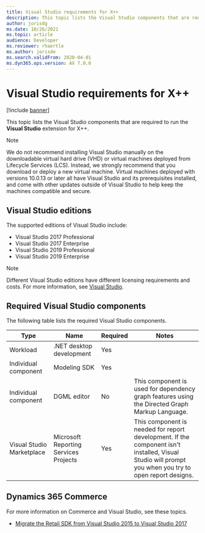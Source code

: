 ```yaml
---
title: Visual Studio requirements for X++
description: This topic lists the Visual Studio components that are required to run the Visual Studio extension for X++.
author: jorisdg
ms.date: 10/26/2021
ms.topic: article
audience: Developer
ms.reviewer: rhaertle
ms.author: jorisde
ms.search.validFrom: 2020-04-01
ms.dyn365.ops.version: AX 7.0.0
---
```


# Visual Studio requirements for X++

[!include [banner](../includes/banner.md)]

This topic lists the Visual Studio components that are required to run the **Visual Studio** extension for X++.

> [!NOTE]
> We do not recommend installing Visual Studio manually on the downloadable virtual hard drive (VHD) or virtual machines deployed from Lifecycle Services (LCS). Instead, we strongly recommend that you download or deploy a new virtual machine. Virtual machines deployed with versions 10.0.13 or later all have Visual Studio and its prerequisites installed, and come with other updates outside of Visual Studio to help keep the machines compatible and secure.

## Visual Studio editions

The supported editions of Visual Studio include:

- Visual Studio 2017 Professional
- Visual Studio 2017 Enterprise
- Visual Studio 2019 Professional
- Visual Studio 2019 Enterprise

> [!NOTE]
> Different Visual Studio editions have different licensing requirements and costs. For more information, see [Visual Studio](https://visualstudio.microsoft.com).

## Required Visual Studio components

The following table lists the required Visual Studio components.

| Type | Name | Required | Notes |
| --- | --- | --- | --- |
| Workload | .NET desktop development | Yes | |
| Individual component | Modeling SDK | Yes | |
| Individual component | DGML editor | No | This component is used for dependency graph features using the Directed Graph Markup Language. |
| Visual Studio Marketplace | Microsoft Reporting Services Projects | Yes | This component is needed for report development. If the component isn't installed, Visual Studio will prompt you when you try to open report designs. |

## Dynamics 365 Commerce

For more information on Commerce and Visual Studio, see these topics.

- [Migrate the Retail SDK from Visual Studio 2015 to Visual Studio 2017](../../../commerce/dev-itpro/retail-sdk/migrate-sdk.md)


